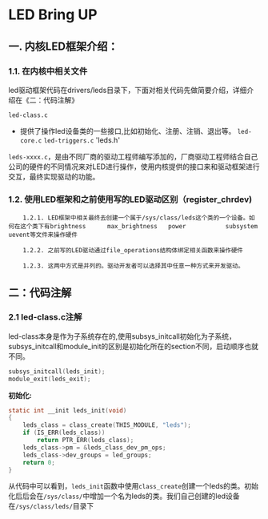 # LED Bring UP

## 一. 内核LED框架介绍：

### 1.1. 在内核中相关文件

led驱动框架代码在drivers/leds目录下，下面对相关代码先做简要介绍，详细介绍在《二：代码注解》

`led-class.c`
 - 提供了操作led设备类的一些接口,比如初始化、注册、注销、退出等。
`led-core.c`
`led-triggers.c`
'leds.h'

`leds-xxxx.c`，是由不同厂商的驱动工程师编写添加的，厂商驱动工程师结合自己公司的硬件的不同情况来对LED进行操作，使用内核提供的接口来和驱动框架进行交互，最终实现驱动的功能。

### 1.2. 使用LED框架和之前使用写的LED驱动区别（register_chrdev)

        1.2.1. LED框架中相关最终去创建一个属于/sys/class/leds这个类的一个设备。如何在这个类下有brightness      max_brightness   power           subsystem       uevent等文件来操作硬件

        1.2.2. 之前写的LED驱动通过file_operations结构体绑定相关函数来操作硬件

        1.2.3. 这两中方式是并列的。驱动开发者可以选择其中任意一种方式来开发驱动。

## 二：代码注解

### 2.1 led-class.c注解

led-class本身是作为子系统存在的,使用subsys_initcall初始化为子系统，subsys_initcall和module_init的区别是初始化所在的section不同，启动顺序也就不同。

```c
subsys_initcall(leds_init);
module_exit(leds_exit);
```

**初始化:**

```c
static int __init leds_init(void)
{
	leds_class = class_create(THIS_MODULE, "leds");
	if (IS_ERR(leds_class))
		return PTR_ERR(leds_class);
	leds_class->pm = &leds_class_dev_pm_ops;
	leds_class->dev_groups = led_groups;
	return 0;
}
```
从代码中可以看到，`leds_init`函数中使用`class_create`创建一个leds的类。初始化后后会在`/sys/class/`中增加一个名为leds的类。我们自己创建的led设备在`/sys/class/leds/`目录下